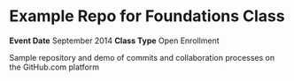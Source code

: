 # Example Repo for Foundations Class

**Event Date** September 2014 **Class Type** Open Enrollment

Sample repository and demo of commits and collaboration processes on the GitHub.com platform 
